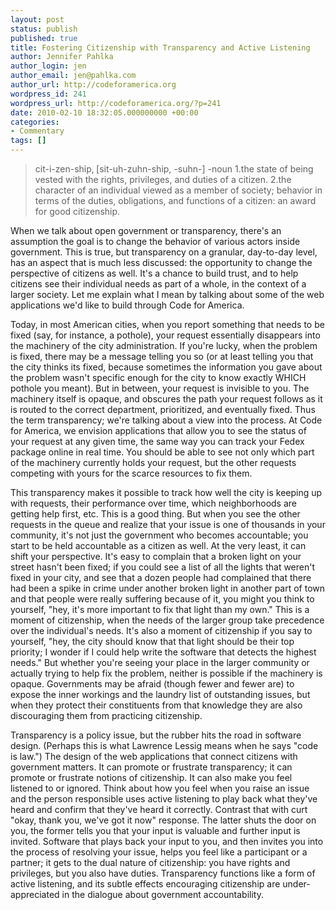 ```yaml
---
layout: post
status: publish
published: true
title: Fostering Citizenship with Transparency and Active Listening
author: Jennifer Pahlka
author_login: jen
author_email: jen@pahlka.com
author_url: http://codeforamerica.org
wordpress_id: 241
wordpress_url: http://codeforamerica.org/?p=241
date: 2010-02-10 18:32:05.000000000 +00:00
categories:
- Commentary
tags: []
---
```

<div id="_mcePaste" style="position: absolute; left: -10000px; top: 0px; width: 1px; height: 1px; overflow-x: hidden; overflow-y: hidden;">cit‚ãÖi‚ãÖzen‚ãÖship‚ÄÇ‚ÄÇ[sit-uh-zuhn-ship, -suhn-] ‚Äìnoun</div>
<div id="_mcePaste" style="position: absolute; left: -10000px; top: 0px; width: 1px; height: 1px; overflow-x: hidden; overflow-y: hidden;">1.the state of being vested with the rights, privileges, and duties of a citizen.</div>
<div id="_mcePaste" style="position: absolute; left: -10000px; top: 0px; width: 1px; height: 1px; overflow-x: hidden; overflow-y: hidden;">2.the character of an individual viewed as a member of society; behavior in terms of the duties, obligations, and functions of a citizen: an award for good citizenship.</div>
<div id="_mcePaste" style="position: absolute; left: -10000px; top: 0px; width: 1px; height: 1px; overflow-x: hidden; overflow-y: hidden;">When we talk about open government or transparency, there's an assumption the goal is to change the behavior of various actors inside government. This is true, but transparency on a granular, day-to-day level, has an aspect that is much less discussed: the opportunity to change the perspective of citizens as well. It's a chance to build trust, and to help citizens see their individual needs as part of a whole, in the context of a larger society. Let me explain what I mean by talking about some of the web applications we'd like to build through Code for America.</div>
<div id="_mcePaste" style="position: absolute; left: -10000px; top: 0px; width: 1px; height: 1px; overflow-x: hidden; overflow-y: hidden;">Today, in most American cities, when you report something that needs to be fixed (say, for instance, a pothole), your request essentially disappears into the machinery of the city administration. If you're lucky, when the problem is fixed, there may be a message telling you so (or at least telling you that the city thinks its fixed, because sometimes the information you gave about the problem wasn't specific enough for the city to know exactly WHICH pothole you meant). But in between, your request is invisible to you. The machinery itself is opaque, and obscures the path your request follows as it is routed to the correct department, prioritized, and eventually fixed. Thus the term transparency; we're talking about a view into the process. At Code for America, we envision applications that allow you to see the status of your request at any given time, the same way you can track your Fedex package online in real time. You should be able to see not only which part of the machinery currently holds your request, but the other requests competing with yours for the scarce resources to fix them.</div>
<div id="_mcePaste" style="position: absolute; left: -10000px; top: 0px; width: 1px; height: 1px; overflow-x: hidden; overflow-y: hidden;">This transparency makes it possible to track how well the city is keeping up with requests, their performance over time, which neighborhoods are getting help first, etc. This is a good thing. But when you see the other requests in the queue and realize that your issue is one of thousands in your community, it's not just the government who becomes accountable; you start to be held accountable as a citizen as well. At the very least, it can shift your perspective. It's easy to complain that a broken light on your street hasn't been fixed; if you could see a list of all the lights that weren't fixed in your city, and see that a dozen people had complained that there had been a spike in crime under another broken light in another part of town and that people were really suffering because of it, you might you think to yourself ‚Äúhey, it's more important to fix that light than my own.‚Äù This is a moment of citizenship, when the needs of the larger group take precedence over the individual's needs. It's also a moment of citizenship if you say to yourself, ‚Äúhey, the city should know that that light should be their top priority; I wonder if I could help write the software that detects the highest needs.‚Äù But whether you're seeing your place in the larger community or actually trying to help fix the problem, neither is possible if the machinery is opaque. Governments may be afraid (though fewer and fewer are) to expose the inner workings and the laundry list of outstanding issues, but when they protect their constituents from that knowledge they are also discouraging them from practicing citizenship.</div>
<div id="_mcePaste" style="position: absolute; left: -10000px; top: 0px; width: 1px; height: 1px; overflow-x: hidden; overflow-y: hidden;">Transparency is a policy issue, but the rubber hits the road in software design. (Perhaps this is what Lawrence Lessig means when he says ‚Äúcode is law.‚Äù) The design of the web applications that connect citizens with government matters. It can promote or frustrate transparency; it can promote or frustrate notions of citizenship. It can also make you feel listened to or ignored. Think about how you feel when you raise an issue and the person responsible uses active listening to play back what they've heard and confirm that they've heard it correctly. Contrast that with curt ‚Äúokay, thank you, we've got it now‚Äù response. The latter shuts the door on you, the former tells you that your input is valuable and further input is invited. Software that plays back your input to you, and then invites you into the process of resolving your issue, helps you feel like a participant or a partner; it gets to the dual nature of citizenship: you have rights and privileges, but you also have duties. Transparency functions like a form of active listening, and its subtle effects encouraging citizenship are under-appreciated in the dialogue about government accountability.</div>
<blockquote>cit-i-zen-ship‚ [sit-uh-zuhn-ship, -suhn-]
-noun
1.the state of being vested with the rights, privileges, and duties of a citizen.
2.the character of an individual viewed as a member of society; behavior in terms of the duties, obligations, and functions of a citizen: an award for good citizenship.</blockquote>
When we talk about open government or transparency, there's an assumption the goal is to change the behavior of various actors inside government. This is true, but transparency on a granular, day-to-day level, has an aspect that is much less discussed: the opportunity to change the perspective of citizens as well. It's a chance to build trust, and to help citizens see their individual needs as part of a whole, in the context of a larger society. Let me explain what I mean by talking about some of the web applications we'd like to build through Code for America.

Today, in most American cities, when you report something that needs to be fixed (say, for instance, a pothole), your request essentially disappears into the machinery of the city administration. If you're lucky, when the problem is fixed, there may be a message telling you so (or at least telling you that the city thinks its fixed, because sometimes the information you gave about the problem wasn't specific enough for the city to know exactly WHICH pothole you meant). But in between, your request is invisible to you. The machinery itself is opaque, and obscures the path your request follows as it is routed to the correct department, prioritized, and eventually fixed. Thus the term transparency; we're talking about a view into the process. At Code for America, we envision applications that allow you to see the status of your request at any given time, the same way you can track your Fedex package online in real time. You should be able to see not only which part of the machinery currently holds your request, but the other requests competing with yours for the scarce resources to fix them.

This transparency makes it possible to track how well the city is keeping up with requests, their performance over time, which neighborhoods are getting help first, etc. This is a good thing. But when you see the other requests in the queue and realize that your issue is one of thousands in your community, it's not just the government who becomes accountable; you start to be held accountable as a citizen as well. At the very least, it can shift your perspective. It's easy to complain that a broken light on your street hasn't been fixed; if you could see a list of all the lights that weren't fixed in your city, and see that a dozen people had complained that there had been a spike in crime under another broken light in another part of town and that people were really suffering because of it, you might you think to yourself, "hey, it's more important to fix that light than my own." This is a moment of citizenship, when the needs of the larger group take precedence over the individual's needs. It's also a moment of citizenship if you say to yourself, "hey, the city should know that that light should be their top priority; I wonder if I could help write the software that detects the highest needs." But whether you're seeing your place in the larger community or actually trying to help fix the problem, neither is possible if the machinery is opaque. Governments may be afraid (though fewer and fewer are) to expose the inner workings and the laundry list of outstanding issues, but when they protect their constituents from that knowledge they are also discouraging them from practicing citizenship.

Transparency is a policy issue, but the rubber hits the road in software design. (Perhaps this is what Lawrence Lessig means when he says "code is law.") The design of the web applications that connect citizens with government matters. It can promote or frustrate transparency; it can promote or frustrate notions of citizenship. It can also make you feel listened to or ignored. Think about how you feel when you raise an issue and the person responsible uses active listening to play back what they've heard and confirm that they've heard it correctly. Contrast that with curt "okay, thank you, we've got it now" response. The latter shuts the door on you, the former tells you that your input is valuable and further input is invited. Software that plays back your input to you, and then invites you into the process of resolving your issue, helps you feel like a participant or a partner; it gets to the dual nature of citizenship: you have rights and privileges, but you also have duties. Transparency functions like a form of active listening, and its subtle effects encouraging citizenship are under-appreciated in the dialogue about government accountability.
